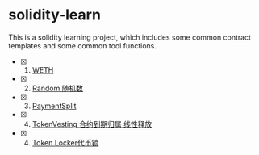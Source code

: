 # solidity-learn
This is a solidity learning project, which includes some common contract templates and some common tool functions.

* [x] 1. [WETH](https://github.com/MingSeng-W/solidity-learn/tree/main/WETH)
* [x] 2. [Random 随机数](https://github.com/MingSeng-W/solidity-learn/tree/main/RANDOM)
* [x] 3. [PaymentSplit](https://github.com/MingSeng-W/solidity-learn/tree/main/PaymentSplit)
* [x] 4. [TokenVesting 合约到期归属 线性释放]()
* [x] 4. [Token Locker代币锁](https://github.com/MingSeng-W/solidity-learn/tree/main/TokenLocker)
